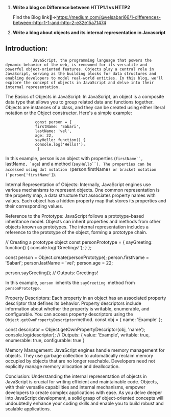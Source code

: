 1. **Write a blog on Difference between HTTP1.1 vs HTTP2**

   Find the Blog link:link:=>https://medium.com/@velsabari66/1-differences-between-http-1-1-and-http-2-e32e15a71474


2. **Write a blog about objects and its internal representation in Javascript**
     
## Introduction:
                JavaScript, the programming language that powers the dynamic behavior of the web, is renowned for its versatile and powerful object-oriented features. Objects play a central role in JavaScript, serving as the building blocks for data structures and enabling developers to model real-world entities. In this blog, we'll explore the concept of objects in JavaScript and delve into their internal representation.
    

The Basics of Objects in JavaScript:
                 In JavaScript, an object is a composite data type that allows you to group related data and functions together. Objects are instances of a class, and they can be created using either literal notation or the Object constructor. Here's a simple example:
                    
                 const person = {
                 firstName: 'Sabari',
                 lastName: 'vel',
                 age: 22,
                 sayHello: function() {
                 console.log('Hello!');
                  }

In this example, person is an object with properties (`firstName``, `lastName``, `age``) and a method (`sayHello``). The properties can be accessed using dot notation (`person.firstName``) or bracket notation (`person['firstName']``).

Internal Representation of Objects:
                 Internally, JavaScript engines use various mechanisms to represent objects. One common representation is the property map, a data structure that associates property names with values. Each object has a hidden property map that stores its properties and their corresponding values.

Reference to the Prototype:
                 JavaScript follows a prototype-based inheritance model. Objects can inherit properties and methods from other objects known as prototypes. The internal representation includes a reference to the prototype of the object, forming a prototype chain.

// Creating a prototype object
const personPrototype = {
  sayGreeting: function() {
    console.log('Greetings!');
  }
};


const person = Object.create(personPrototype);
person.firstName = 'Sabari';
person.lastName = 'vel';
person.age = 22;

person.sayGreeting(); // Outputs: Greetings!
 
 In this example, `person `inherits the `sayGreeting `method from `personPrototype`.
  
Property Descriptors:
                Each property in an object has an associated property descriptor that defines its behavior. Property descriptors include information about whether the property is writable, enumerable, and configurable. You can access property descriptors using the `Object.getOwnPropertyDescriptor`method.
                const obj = { name: 'Example' };

const descriptor = Object.getOwnPropertyDescriptor(obj, 'name');
console.log(descriptor);
// Outputs: { value: 'Example', writable: true, enumerable: true, configurable: true }

Memory Management:
                JavaScript engines handle memory management for objects. They use garbage collection to automatically reclaim memory occupied by objects that are no longer reachable. Developers need not explicitly manage memory allocation and deallocation.

Conclusion:
           Understanding the internal representation of objects in JavaScript is crucial for writing efficient and maintainable code. Objects, with their versatile capabilities and internal mechanisms, empower developers to create complex applications with ease. As you delve deeper into JavaScript development, a solid grasp of object-oriented concepts will undoubtedly enhance your coding skills and enable you to build robust and scalable applications.
 

